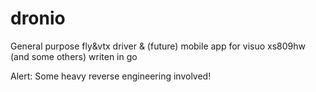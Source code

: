 # dronio
General purpose fly&vtx driver & (future) mobile app for visuo xs809hw (and some others) writen in go

Alert: Some heavy reverse engineering involved!
